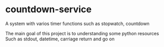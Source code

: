 # countdown-service
A system with varios timer functions such as stopwatch, countdown

The main goal of this project is to understanding some python resources
Such as stdout, datetime, carriage return and go on
